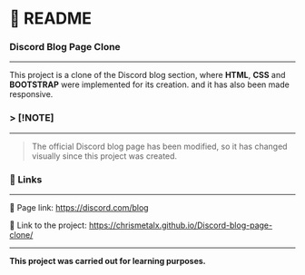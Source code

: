# :page_with_curl: README<br/>
### Discord Blog Page Clone<br/>
***
This project is a clone of the Discord blog section, where **HTML**, **CSS** and **BOOTSTRAP** were implemented for its creation. and it has also been made responsive.<br/>

### > [!NOTE] <br/>
***
> The official Discord blog page has been modified, so it has changed visually since this project was created.<br/>

### :pushpin: Links<br/>
***
:link: Page link: https://discord.com/blog<br/>

:link: Link to the project:  https://chrismetalx.github.io/Discord-blog-page-clone/<br/>
___
**This project was carried out for learning purposes.**
